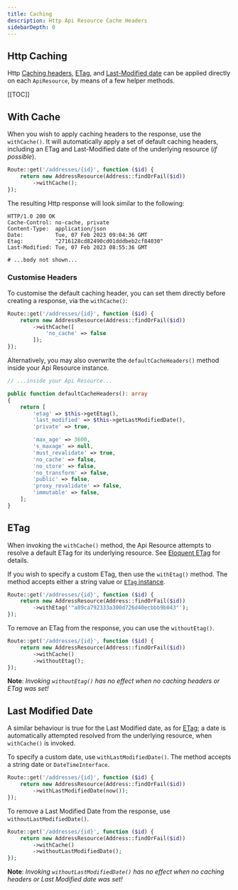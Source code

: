 ```yaml
---
title: Caching
description: Http Api Resource Cache Headers
sidebarDepth: 0
---
```


## Http Caching

Http [Caching headers](https://developer.mozilla.org/en-US/docs/Web/HTTP/Headers/Cache-Control), [ETag](https://developer.mozilla.org/en-US/docs/Web/HTTP/Headers/ETag), and [Last-Modified date](https://developer.mozilla.org/en-US/docs/Web/HTTP/Headers/Last-Modified) can be applied directly on each `ApiResource`, by means of a few helper methods.

[[TOC]]

## With Cache 

When you wish to apply caching headers to the response, use the `withCache()`.
It will automatically apply a set of default caching headers, including an ETag and Last-Modified date of the underlying resource (_if possible_).

```php
Route::get('/addresses/{id}', function ($id) {
    return new AddressResource(Address::findOrFail($id))
        ->withCache();
});
```

The resulting Http response will look similar to the following:

```
HTTP/1.0 200 OK
Cache-Control: no-cache, private
Content-Type:  application/json
Date:          Tue, 07 Feb 2023 09:04:36 GMT
Etag:          "2716128cd82490cd01dddbeb2cf84030"
Last-Modified: Tue, 07 Feb 2023 08:55:36 GMT

# ...body not shown...
```

### Customise Headers

To customise the default caching header, you can set them directly before creating a response, via the `withCache()`:

```php
Route::get('/addresses/{id}', function ($id) {
    return new AddressResource(Address::findOrFail($id))
        ->withCache([
            'no_cache' => false
        ]);
});
```

Alternatively, you may also overwrite the `defaultCacheHeaders()` method inside your Api Resource instance.

```php
// ...inside your Api Resource...

public function defaultCacheHeaders(): array
{
    return [
        'etag' => $this->getEtag(),
        'last_modified' => $this->getLastModifiedDate(),
        'private' => true,

        'max_age' => 3600,
        's_maxage' => null,
        'must_revalidate' => true,
        'no_cache' => false,
        'no_store' => false,
        'no_transform' => false,
        'public' => false,
        'proxy_revalidate' => false,
        'immutable' => false,
    ];
}
```

## ETag

When invoking the `withCache()` method, the Api Resource attempts to resolve a default ETag for its underlying resource.
See [Eloquent ETag](../../../etags/etags/eloquent.md) for details.

If you wish to specify a custom ETag, then use the `withEtag()` method. 
The method accepts either a string value or [`ETag` instance](../../../etags/etags/README.md).

```php
Route::get('/addresses/{id}', function ($id) {
    return new AddressResource(Address::findOrFail($id))
        ->withEtag('"a89ca792333a300d726d40ecbbb9b043"');
});
```

To remove an ETag from the response, you can use the `withoutEtag()`.

```php
Route::get('/addresses/{id}', function ($id) {
    return new AddressResource(Address::findOrFail($id))
        ->withCache()
        ->withoutEtag();
});
```

**Note**: _Invoking `withoutEtag()` has no effect when no caching headers or ETag was set!_

## Last Modified Date

A similar behaviour is true for the Last Modified date, as for [ETag](#etag); a date is automatically attempted resolved from the underlying resource, when `withCache()` is invoked.

To specify a custom date, use `withLastModifiedDate()`.
The method accepts a string date or `DateTimeInterface`.

```php
Route::get('/addresses/{id}', function ($id) {
    return new AddressResource(Address::findOrFail($id))
        ->withLastModifiedDate(now());
});
```

To remove a Last Modified Date from the response, use `withoutLastModifiedDate()`.

```php
Route::get('/addresses/{id}', function ($id) {
    return new AddressResource(Address::findOrFail($id))
        ->withCache()
        ->withoutLastModifiedDate();
});
```

**Note**: _Invoking `withoutLastModifiedDate()` has no effect when no caching headers or Last Modified date was set!_